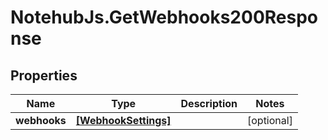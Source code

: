# NotehubJs.GetWebhooks200Response

## Properties

| Name         | Type                                        | Description | Notes      |
| ------------ | ------------------------------------------- | ----------- | ---------- |
| **webhooks** | [**[WebhookSettings]**](WebhookSettings.md) |             | [optional] |
